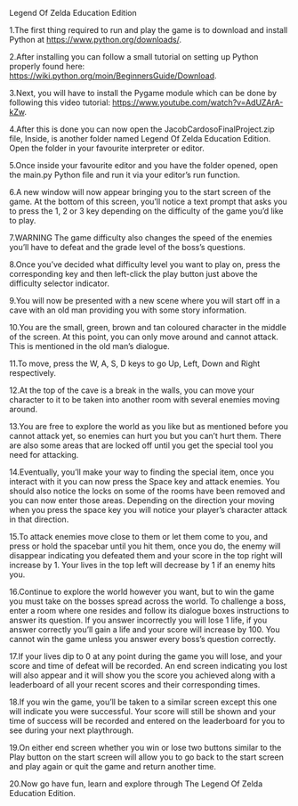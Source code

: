 Legend Of Zelda Education Edition

1.The first thing required to run and play the game is to download and install Python at https://www.python.org/downloads/.

2.After installing you can follow a small tutorial on setting up Python properly found here: https://wiki.python.org/moin/BeginnersGuide/Download.

3.Next, you will have to install the Pygame module which can be done by following this video tutorial: https://www.youtube.com/watch?v=AdUZArA-kZw.

4.After this is done you can now open the JacobCardosoFinalProject.zip file, Inside, is another folder named Legend Of Zelda Education Edition. Open the folder in your favourite interpreter or editor.

5.Once inside your favourite editor and you have the folder opened, open the main.py Python file and run it via your editor’s run function.

6.A new window will now appear bringing you to the start screen of the game. At the bottom of this screen, you’ll notice a text prompt that asks you to press the 1, 2 or 3 key depending on the difficulty of the game you’d like to play.

7.WARNING The game difficulty also changes the speed of the enemies you’ll have to defeat and the grade level of the boss’s questions.

8.Once you’ve decided what difficulty level you want to play on, press the corresponding key and then left-click the play button just above the difficulty selector indicator.

9.You will now be presented with a new scene where you will start off in a cave with an old man providing you with some story information.

10.You are the small, green, brown and tan coloured character in the middle of the screen. At this point, you can only move around and cannot attack. This is mentioned in the old man’s dialogue. 

11.To move, press the W, A, S, D keys to go Up, Left, Down and Right respectively.

12.At the top of the cave is a break in the walls, you can move your character to it to be taken into another room with several enemies moving around.

13.You are free to explore the world as you like but as mentioned before you cannot attack yet, so enemies can hurt you but you can’t hurt them. There are also some areas that are locked off until you get the special tool you need for attacking.

14.Eventually, you’ll make your way to finding the special item, once you interact with it you can now press the Space key and attack enemies. You should also notice the locks on some of the rooms have been removed and you can now enter those areas. Depending on the direction your moving when you press the space key you will notice your player’s character attack in that direction.

15.To attack enemies move close to them or let them come to you, and press or hold the spacebar until you hit them, once you do, the enemy will disappear indicating you defeated them and your score in the top right will increase by 1. Your lives in the top left will decrease by 1 if an enemy hits you.

16.Continue to explore the world however you want, but to win the game you must take on the bosses spread across the world. To challenge a boss, enter a room where one resides and follow its dialogue boxes instructions to answer its question. If you answer incorrectly you will lose 1 life, if you answer correctly you’ll gain a life and your score will increase by 100. You cannot win the game unless you answer every boss’s question correctly.

17.If your lives dip to 0 at any point during the game you will lose, and your score and time of defeat will be recorded. An end screen indicating you lost will also appear and it will show you the score you achieved along with a leaderboard of all your recent scores and their corresponding times.

18.If you win the game, you’ll be taken to a similar screen except this one will indicate you were successful. Your score will still be shown and your time of success will be recorded and entered on the leaderboard for you to see during your next playthrough. 

19.On either end screen whether you win or lose two buttons similar to the Play button on the start screen will allow you to go back to the start screen and play again or quit the game and return another time.

20.Now go have fun, learn and explore through The Legend Of Zelda Education Edition.
